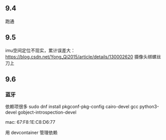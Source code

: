 ## 9.4
跑通
## 9.5
imu空间定位不现实，累计误差大：
https://blog.csdn.net/Yong_Qi2015/article/details/130002620
摄像头绑螺丝刀上
## 9.6
### 蓝牙

依赖项很多
sudo dnf install pkgconf-pkg-config cairo-devel gcc python3-devel gobject-introspection-devel

mac: 67:F8:1E:C8:D6:77

用 devcontainer 管理依赖
